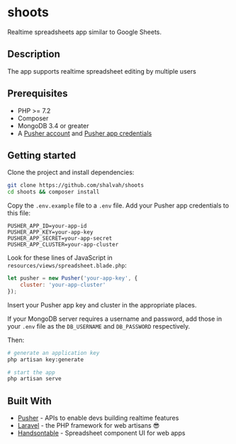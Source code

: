 # shoots
Realtime spreadsheets app similar to Google Sheets.

## Description
The app supports realtime spreadsheet editing by multiple users

## Prerequisites
- PHP >= 7.2
- Composer
- MongoDB 3.4 or greater
- A [Pusher account](https://pusher.com/signup) and [Pusher app credentials](http://dashboard.pusher.com/)

## Getting started
Clone the project and install dependencies:

```bash
git clone https://github.com/shalvah/shoots
cd shoots && composer install
```

Copy the `.env.example` file to a `.env` file. Add your Pusher app credentials to this file:
```
PUSHER_APP_ID=your-app-id
PUSHER_APP_KEY=your-app-key
PUSHER_APP_SECRET=your-app-secret
PUSHER_APP_CLUSTER=your-app-cluster
```

Look for these lines of JavaScript in `resources/views/spreadsheet.blade.php`:
```javascript
let pusher = new Pusher('your-app-key', {
    cluster: 'your-app-cluster'
});
```
Insert your Pusher app key and cluster in the appropriate places.

If your MongoDB server requires a username and password, add those in your `.env` file as the `DB_USERNAME` and `DB_PASSWORD` respectively.

Then:

```bash
# generate an application key
php artisan key:generate

# start the app
php artisan serve
```
## Built With

* [Pusher](https://pusher.com/) - APIs to enable devs building realtime features
* [Laravel](http://laravel.com) - the PHP framework for web artisans :sunglasses:
* [Handsontable](https://github.com/handsontable/handsontable) - Spreadsheet component UI for web apps

